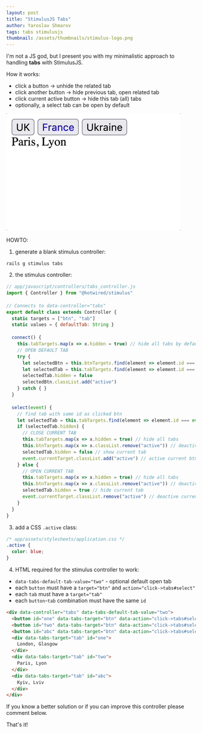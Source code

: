 ```yaml
---
layout: post
title: "StimulusJS Tabs"
author: Yaroslav Shmarov
tags: tabs stimulusjs
thumbnail: /assets/thumbnails/stimulus-logo.png
---
```


I'm not a JS god, but I present you with my minimalistic approach to handling **tabs** with StimulusJS.

How it works:
* click a button -> unhide the related tab
* click another button -> hide previous tab, open related tab
* click current active button -> hide this tab (all) tabs
* optionally, a select tab can be open by default

![stimulusjs-tabs](/assets/images/stimulusjs-tabs.gif)

HOWTO:

1. generate a blank stimulus controller:

```shell
rails g stimulus tabs
```

2. the stimulus controller:

```js
// app/javascript/controllers/tabs_controller.js
import { Controller } from "@hotwired/stimulus"

// Connects to data-controller="tabs"
export default class extends Controller {
  static targets = ["btn", "tab"]
  static values = { defaultTab: String }

  connect() {
    this.tabTargets.map(x => x.hidden = true) // hide all tabs by default
    // OPEN DEFAULT TAB
    try {
      let selectedBtn = this.btnTargets.find(element => element.id === this.defaultTabValue)
      let selectedTab = this.tabTargets.find(element => element.id === this.defaultTabValue)
      selectedTab.hidden = false
      selectedBtn.classList.add("active")
    } catch { }
  }

  select(event) {
    // find tab with same id as clicked btn
    let selectedTab = this.tabTargets.find(element => element.id === event.currentTarget.id)
    if (selectedTab.hidden) {
      // CLOSE CURRENT TAB
      this.tabTargets.map(x => x.hidden = true) // hide all tabs
      this.btnTargets.map(x => x.classList.remove("active")) // deactive all btns
      selectedTab.hidden = false // show current tab
      event.currentTarget.classList.add("active") // active current btn
    } else {
      // OPEN CURRENT TAB
      this.tabTargets.map(x => x.hidden = true) // hide all tabs
      this.btnTargets.map(x => x.classList.remove("active")) // deactive all btns
      selectedTab.hidden = true // hide current tab
      event.currentTarget.classList.remove("active") // deactive current btn
    }
  }
}
```

3. add a CSS `.active` class:

```css
/* app/assets/stylesheets/application.css */
.active {
  color: blue;
}
```

4. HTML required for the stimulus controller to work:

* `data-tabs-default-tab-value="two"` - optional default open tab
* each `button` must have a `target="btn"` and `action="click->tabs#select"`
* each `tab` must have a `target="tab"`
* each `button`-`tab` combination must have the same `id`

```html
<div data-controller="tabs" data-tabs-default-tab-value="two">
  <button id="one" data-tabs-target="btn" data-action="click->tabs#select">UK</button>
  <button id="two" data-tabs-target="btn" data-action="click->tabs#select">France</button>
  <button id="abc" data-tabs-target="btn" data-action="click->tabs#select">Ukraine</button>
  <div data-tabs-target="tab" id="one">
    London, Glasgow
  </div>
  <div data-tabs-target="tab" id="two">
    Paris, Lyon
  </div>
  <div data-tabs-target="tab" id="abc">
    Kyiv, Lviv
  </div>
</div>
```

If you know a better solution or if you can improve this controller please comment below.

That's it!
